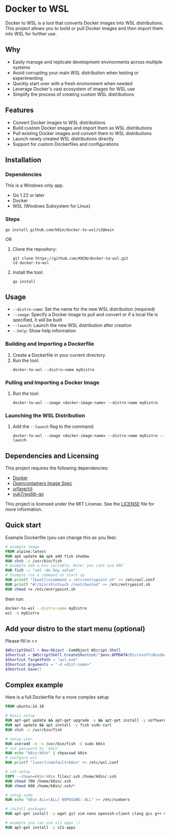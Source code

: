 # Docker to WSL

Docker to WSL is a tool that converts Docker images into WSL distributions. 
This project allows you to build or pull Docker images and then import them into WSL for further use.

## Why

- Easily manage and replicate development environments across multiple systems
- Avoid corrupting your main WSL distribution when testing or experimenting
- Quickly start over with a fresh environment when needed
- Leverage Docker's vast ecosystem of images for WSL use
- Simplify the process of creating custom WSL distributions

## Features

- Convert Docker images to WSL distributions
- Build custom Docker images and import them as WSL distributions
- Pull existing Docker images and convert them to WSL distributions
- Launch newly created WSL distributions directly
- Support for custom Dockerfiles and configurations

## Installation

### Dependencies

This is a Windows only app.

- Go 1.22 or later
- Docker
- WSL (Windows Subsystem for Linux)

### Steps

```
go install github.com/k0in/docker-to-wsl/v2@main
```

OR

1. Clone the repository:
    ```
    git clone https://github.com/K0IN/docker-to-wsl.git
    cd docker-to-wsl
    ```

2. Install the tool:
    ```
    go install
    ```

## Usage

- `--distro-name`: Set the name for the new WSL distribution (required)
- `--image`: Specify a Docker image to pull and convert or if a local file is specified, it will be built
- `--launch`: Launch the new WSL distribution after creation
- `--help`: Show help information

### Building and Importing a Dockerfile

1. Create a Dockerfile in your current directory.
2. Run the tool:
    ```
    docker-to-wsl --distro-name myDistro
    ```

### Pulling and Importing a Docker Image

1. Run the tool:
    ```
    docker-to-wsl --image <docker-image-name> --distro-name myDistro
    ```

### Launching the WSL Distribution

1. Add the `--launch` flag to the command:
    ```
    docker-to-wsl --image <docker-image-name> --distro-name myDistro --launch
    ```

## Dependencies and Licensing

This project requires the following dependencies:
- [Docker](https://github.com/docker/docker)
- [Opencontainers Image Spec](https://github.com/opencontainers/image-spec)
- [urfave/cli](https://github.com/urfave/cli)
- [yuk7/wsllib-go](https://github.com/yuk7/wsllib-go)

This project is licensed under the MIT License. See the [LICENSE](LICENSE) file for more information.

## Quick start

Example Dockerfile (you can change this as you like):

```Dockerfile
# example image
FROM alpine:latest 
RUN apk update && apk add fish shadow
RUN chsh -s /usr/bin/fish
# Example add a env variable, Note: you cant use ENV
RUN fish -c "set -Ux key value"
# Example run a command on start up
RUN printf "[boot]\ncommand = /etc/entrypoint.sh" >> /etc/wsl.conf
RUN printf "#!/bin/sh\ntouch /root/booted" >> /etc/entrypoint.sh
RUN chmod +x /etc/entrypoint.sh
```

then run:

```bash
docker-to-wsl --distro-name myDistro
wsl -d myDistro
```

## Add your distro to the start menu (optional)

Please fill in <>

```powershell
$WScriptShell = New-Object -ComObject WScript.Shell
$Shortcut = $WScriptShell.CreateShortcut("$env:APPDATA\Microsoft\Windows\Start Menu\Programs\<stat-menu-name>.lnk")
$Shortcut.TargetPath = "wsl.exe"
$Shortcut.Arguments = "-d <dist-name>"
$Shortcut.Save()
```

## Complex example

Here is a full Dockerfile for a more complex setup

```Dockerfile
FROM ubuntu:24.10

# basic setup
RUN apt-get update && apt-get upgrade -y && apt-get install -y software-properties-common
RUN apt update && apt install -y fish sudo curl
RUN chsh -s /usr/bin/fish

# setup user
RUN useradd -m -s /usr/bin/fish -G sudo k0in
# set password to 'k0in'
RUN echo "k0in:k0in" | chpasswd k0in
# confgure wsl
RUN printf "[user]\ndefault=k0in" >> /etc/wsl.conf

# ssh setup
COPY --chown=k0in:k0in files/.ssh /home/k0in/.ssh
RUN chmod 700 /home/k0in/.ssh
RUN chmod 600 /home/k0in/.ssh/*

# setup sudo
RUN echo "k0in ALL=(ALL) NOPASSWD: ALL" >> /etc/sudoers

# install packages
RUN apt-get install -y wget git vim nano openssh-client clang gcc g++ make cmake gdb python3 python3-pip python3-venv

# example you can use x11 apps :)
RUN apt-get install -y x11-apps
```
